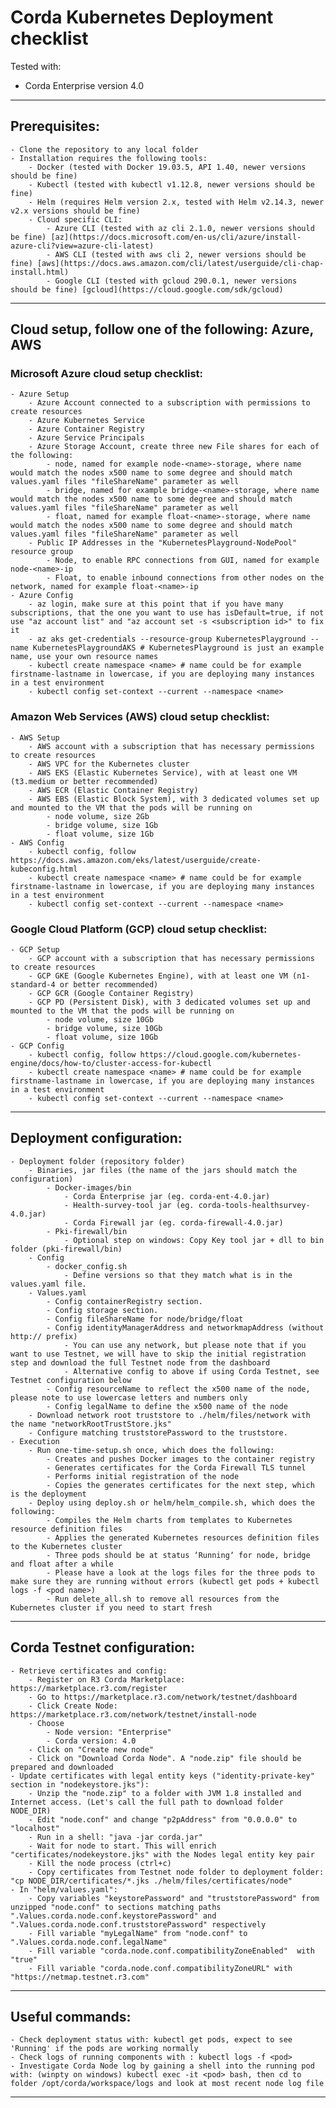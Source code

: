 # Corda Kubernetes Deployment checklist

Tested with:

- Corda Enterprise version 4.0

---

## Prerequisites:

	- Clone the repository to any local folder
	- Installation requires the following tools:
		- Docker (tested with Docker 19.03.5, API 1.40, newer versions should be fine)
		- Kubectl (tested with kubectl v1.12.8, newer versions should be fine)
		- Helm (requires Helm version 2.x, tested with Helm v2.14.3, newer v2.x versions should be fine)
		- Cloud specific CLI:
			- Azure CLI (tested with az cli 2.1.0, newer versions should be fine) [az](https://docs.microsoft.com/en-us/cli/azure/install-azure-cli?view=azure-cli-latest)
			- AWS CLI (tested with aws cli 2, newer versions should be fine) [aws](https://docs.aws.amazon.com/cli/latest/userguide/cli-chap-install.html)
			- Google CLI (tested with gcloud 290.0.1, newer versions should be fine) [gcloud](https://cloud.google.com/sdk/gcloud)

---

## Cloud setup, follow one of the following: Azure, AWS

### Microsoft Azure cloud setup checklist:

	- Azure Setup
		- Azure Account connected to a subscription with permissions to create resources
		- Azure Kubernetes Service
		- Azure Container Registry
		- Azure Service Principals
		- Azure Storage Account, create three new File shares for each of the following:
			- node, named for example node-<name>-storage, where name would match the nodes x500 name to some degree and should match values.yaml files "fileShareName" parameter as well
			- bridge, named for example bridge-<name>-storage, where name would match the nodes x500 name to some degree and should match values.yaml files "fileShareName" parameter as well
			- float, named for example float-<name>-storage, where name would match the nodes x500 name to some degree and should match values.yaml files "fileShareName" parameter as well
		- Public IP Addresses in the "KubernetesPlayground-NodePool" resource group
			- Node, to enable RPC connections from GUI, named for example node-<name>-ip
			- Float, to enable inbound connections from other nodes on the network, named for example float-<name>-ip
	- Azure Config
		- az login, make sure at this point that if you have many subscriptions, that the one you want to use has isDefault=true, if not use "az account list" and "az account set -s <subscription id>" to fix it
		- az aks get-credentials --resource-group KubernetesPlayground --name KubernetesPlaygroundAKS # KubernetesPlayground is just an example name, use your own resource names
		- kubectl create namespace <name> # name could be for example firstname-lastname in lowercase, if you are deploying many instances in a test environment
		- kubectl config set-context --current --namespace <name>

### Amazon Web Services (AWS) cloud setup checklist:

	- AWS Setup
		- AWS account with a subscription that has necessary permissions to create resources
		- AWS VPC for the Kubernetes cluster
		- AWS EKS (Elastic Kubernetes Service), with at least one VM (t3.medium or better recommended)
		- AWS ECR (Elastic Container Registry)
		- AWS EBS (Elastic Block System), with 3 dedicated volumes set up and mounted to the VM that the pods will be running on
			- node volume, size 2Gb
			- bridge volume, size 1Gb
			- float volume, size 1Gb
	- AWS Config
		- kubectl config, follow https://docs.aws.amazon.com/eks/latest/userguide/create-kubeconfig.html
		- kubectl create namespace <name> # name could be for example firstname-lastname in lowercase, if you are deploying many instances in a test environment
		- kubectl config set-context --current --namespace <name>

### Google Cloud Platform (GCP) cloud setup checklist:

	- GCP Setup
		- GCP account with a subscription that has necessary permissions to create resources
		- GCP GKE (Google Kubernetes Engine), with at least one VM (n1-standard-4 or better recommended)
		- GCP GCR (Google Container Registry)
		- GCP PD (Persistent Disk), with 3 dedicated volumes set up and mounted to the VM that the pods will be running on
			- node volume, size 10Gb
			- bridge volume, size 10Gb
			- float volume, size 10Gb
	- GCP Config
		- kubectl config, follow https://cloud.google.com/kubernetes-engine/docs/how-to/cluster-access-for-kubectl
		- kubectl create namespace <name> # name could be for example firstname-lastname in lowercase, if you are deploying many instances in a test environment
		- kubectl config set-context --current --namespace <name>

---

## Deployment configuration:

	- Deployment folder (repository folder)
		- Binaries, jar files (the name of the jars should match the configuration)
			- Docker-images/bin
				- Corda Enterprise jar (eg. corda-ent-4.0.jar)
				- Health-survey-tool jar (eg. corda-tools-healthsurvey-4.0.jar)
				- Corda Firewall jar (eg. corda-firewall-4.0.jar)
			- Pki-firewall/bin
				- Optional step on windows: Copy Key tool jar + dll to bin folder (pki-firewall/bin)
		- Config
			- docker_config.sh
				- Define versions so that they match what is in the values.yaml file.
		- Values.yaml
			- Config containerRegistry section.
			- Config storage section.
			- Config fileShareName for node/bridge/float
			- Config identityManagerAddress and networkmapAddress (without http:// prefix)
				- You can use any network, but please note that if you want to use Testnet, we will have to skip the initial registration step and download the full Testnet node from the dashboard
				- Alternative config to above if using Corda Testnet, see Testnet configuration below
			- Config resourceName to reflect the x500 name of the node, please note to use lowercase letters and numbers only
			- Config legalName to define the x500 name of the node
		- Download network root truststore to ./helm/files/network with the name "networkRootTrustStore.jks"
		- Configure matching truststorePassword to the truststore.
	- Execution
		- Run one-time-setup.sh once, which does the following:
			- Creates and pushes Docker images to the container registry
			- Generates certificates for the Corda Firewall TLS tunnel
			- Performs initial registration of the node
			- Copies the generates certificates for the next step, which is the deployment
		- Deploy using deploy.sh or helm/helm_compile.sh, which does the following:
			- Compiles the Helm charts from templates to Kubernetes resource definition files
			- Applies the generated Kubernetes resources definition files to the Kubernetes cluster
			- Three pods should be at status ‘Runningʼ for node, bridge and float after a while
			- Please have a look at the logs files for the three pods to make sure they are running without errors (kubectl get pods + kubectl logs -f <pod name>)
			- Run delete_all.sh to remove all resources from the Kubernetes cluster if you need to start fresh

---

## Corda Testnet configuration:

	- Retrieve certificates and config:
		- Register on R3 Corda Marketplace: https://marketplace.r3.com/register
		- Go to https://marketplace.r3.com/network/testnet/dashboard
		- Click Create Node: https://marketplace.r3.com/network/testnet/install-node
		- Choose 
			- Node version: "Enterprise"
			- Corda version: 4.0
		- Click on "Create new node"
		- Click on "Download Corda Node". A "node.zip" file should be prepared and downloaded
	- Update certificates with legal entity keys ("identity-private-key" section in "nodekeystore.jks"):
		- Unzip the "node.zip" to a folder with JVM 1.8 installed and Internet access. (Let's call the full path to download folder NODE_DIR)
		- Edit "node.conf" and change "p2pAddress" from "0.0.0.0" to "localhost" 
		- Run in a shell: "java -jar corda.jar"
		- Wait for node to start. This will enrich "certificates/nodekeystore.jks" with the Nodes legal entity key pair
		- Kill the node process (ctrl+c)
		- Copy certificates from Testnet node folder to deployment folder: "cp NODE_DIR/certificates/*.jks ./helm/files/certificates/node"
	- In "helm/values.yaml":
		- Copy variables "keystorePassword" and "truststorePassword" from unzipped "node.conf" to sections matching paths ".Values.corda.node.conf.keystorePassword" and ".Values.corda.node.conf.truststorePassword" respectively
		- Fill variable "myLegalName" from "node.conf" to ".Values.corda.node.conf.legalName"
		- Fill variable "corda.node.conf.compatibilityZoneEnabled"  with "true"
		- Fill variable "corda.node.conf.compatibilityZoneURL" with "https://netmap.testnet.r3.com"

---

## Useful commands:

	- Check deployment status with: kubectl get pods, expect to see 'Running' if the pods are working normally
	- Check logs of running components with : kubectl logs -f <pod>
	- Investigate Corda Node log by gaining a shell into the running pod with: (winpty on windows) kubectl exec -it <pod> bash, then cd to folder /opt/corda/workspace/logs and look at most recent node log file

---
